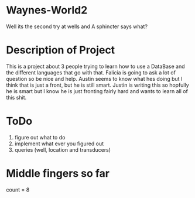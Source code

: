 # Waynes-World2
Well its the second try at wells and 
A sphincter says what?

# Description of Project
This is a project about 3 people trying to learn 
how to use a DataBase and the different languages
that go with that. Falicia is going to ask a lot
of question so be nice and help. Austin seems
to know what hes doing but I think that is just
a front, but he is still smart. Justin is writing 
this so hopfully he is smart but I know he is just 
fronting fairly hard and wants to learn all of this shit.

# ToDo
1. figure out what to do
2. implement what ever you figured out
3. queries (well, location and transducers)


# Middle fingers so far
count = 8
